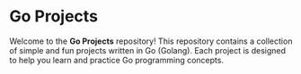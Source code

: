 # Go Projects

Welcome to the **Go Projects** repository! This repository contains a collection of simple and fun projects written in Go (Golang). Each project is designed to help you learn and practice Go programming concepts.




